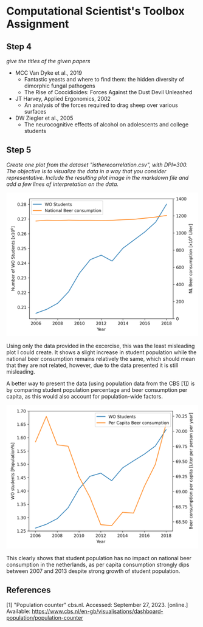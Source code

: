 # Computational Scientist's Toolbox Assignment
## Step 4
*give the titles of the given papers*
  - MCC Van Dyke et al., 2019
    - Fantastic yeasts and where to find them: the hidden diversity of dimorphic fungal pathogens
    - The Rise of Coccidioides: Forces Against the Dust Devil Unleashed
  - JT Harvey, Applied Ergonomics, 2002
    - An analysis of the forces required to drag sheep over various surfaces
  - DW Ziegler et al., 2005
    - The neurocognitive effects of alcohol on adolescents and college students

## Step 5
*Create one plot from the dataset "istherecorrelation.csv", with DPI=300. The objective is to visualize 
the data in a way that you consider representative. Include the resulting plot image in the markdown
file and add a few lines of interpretation on the data.*



![Plot of number of students and beer consumption in the netherlands](media/plotStudentNum.png)

Using only the data provided in the excercise, this was the least misleading plot I could create. It 
shows a slight increase in student population while the national beer consumption remains relatively 
the same, which should mean that they are not related, however, due to the data presented it is still 
misleading.

A better way to present the data (using population data from the CBS [1]) is by comparing student population 
percentage and beer consumption per capita, as this would also account for population-wide factors.

![Plot of per capita beer consumption per year in the netherlands](media/plotPerCapita.png)

This clearly shows that student population has no impact on national beer consumption in the netherlands, 
as per capita consumption strongly dips between 2007 and 2013 despite strong growth of student population.

## References
[1] "Population counter" cbs.nl. Accessed: September 27, 2023. [online.] Available: 
https://www.cbs.nl/en-gb/visualisations/dashboard-population/population-counter